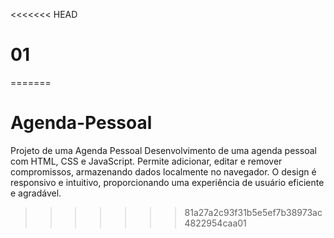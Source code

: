 <<<<<<< HEAD
# 01
=======
# Agenda-Pessoal
Projeto de uma Agenda Pessoal Desenvolvimento de uma agenda pessoal com HTML, CSS e JavaScript. Permite adicionar, editar e remover compromissos, armazenando dados localmente no navegador. O design é responsivo e intuitivo, proporcionando uma experiência de usuário eficiente e agradável.
>>>>>>> 81a27a2c93f31b5e5ef7b38973ac4822954caa01
